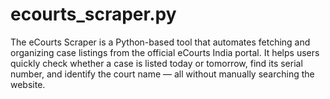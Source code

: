 # ecourts_scraper.py
The eCourts Scraper is a Python-based tool that automates fetching and organizing case listings from the official eCourts India portal. It helps users quickly check whether a case is listed today or tomorrow, find its serial number, and identify the court name — all without manually searching the website.
